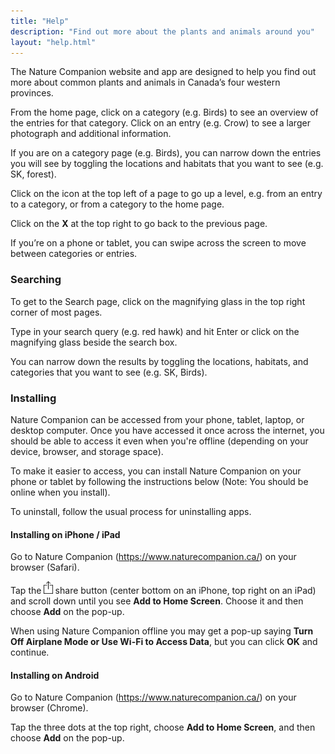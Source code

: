 ```yaml
---
title: "Help"
description: "Find out more about the plants and animals around you"
layout: "help.html"
---
```

The Nature Companion website and app are designed to help you find out more about common plants and animals in Canada’s four western provinces.

From the home page, click on a category (e.g. Birds) to see an overview of the entries for that category. Click on an entry (e.g. Crow) to see a larger photograph and additional information.

If you are on a category page (e.g. Birds), you can narrow down the entries you will see by toggling the locations and habitats that you want to see (e.g. SK, forest).

Click on the icon at the top left of a page to go up a level, e.g. from an entry to a category, or from a category to the home page.

Click on the **X** at the top right to go back to the previous page.

If you’re on a phone or tablet, you can swipe across the screen to move between categories or entries.

### Searching

To get to the Search page, click on the magnifying glass in the top right corner of most pages.

Type in your search query (e.g. red hawk) and hit Enter or click on the magnifying glass beside the search box.

You can narrow down the results by toggling the locations, habitats, and categories that you want to see (e.g. SK, Birds).

### Installing

Nature Companion can be accessed from your phone, tablet, laptop, or desktop computer. Once you have accessed it once across the internet, you should be able to access it even when you're offline (depending on your device, browser, and storage space).

To make it easier to access, you can install Nature Companion on your phone or tablet by following the instructions below (Note: You should be online when you install).

To uninstall, follow the usual process for uninstalling apps.

#### Installing on iPhone / iPad

Go to Nature Companion (https://www.naturecompanion.ca/) on your browser (Safari).

Tap the <img src="/images/share.png" height="20px" /> share button (center bottom on an iPhone, top right on an iPad) and scroll down until you see **Add to Home Screen**. Choose it and then choose **Add** on the pop-up.

When using Nature Companion offline you may get a pop-up saying **Turn Off Airplane Mode or Use Wi-Fi to Access Data**, but you can click **OK** and continue.

#### Installing on Android

Go to Nature Companion (https://www.naturecompanion.ca/) on your browser (Chrome).

Tap the three dots at the top right, choose **Add to Home Screen**, and then choose **Add** on the pop-up.
